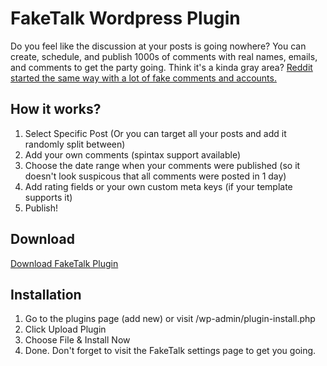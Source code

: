 # FakeTalk Wordpress Plugin
Do you feel like the discussion at your posts is going nowhere? You can create, schedule, and publish 1000s of comments with real names, emails, and comments to get the party going. Think it's a kinda gray area? [Reddit started the same way with a lot of fake comments and accounts.](https://www.vice.com/en/article/z4444w/how-reddit-got-huge-tons-of-fake-accounts--2 "How Reddit Got Huge: Tons of Fake Accounts")

## How it works?
1. Select Specific Post (Or you can target all your posts and add it randomly split between)
2. Add your own comments (spintax support available)
3. Choose the date range when your comments were published (so it doesn't look suspicous that all comments were posted in 1 day)
4. Add rating fields or your own custom meta keys (if your template supports it)
5. Publish!

## Download
[Download FakeTalk Plugin](https://github.com/milanchymcak/faketalk/archive/refs/heads/main.zip "Download FakeTalk")

## Installation
1. Go to the plugins page (add new) or visit /wp-admin/plugin-install.php
2. Click Upload Plugin
3. Choose File & Install Now
4. Done. Don't forget to visit the FakeTalk settings page to get you going.
